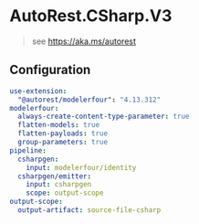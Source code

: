 # AutoRest.CSharp.V3
> see https://aka.ms/autorest

## Configuration
```yaml
use-extension:
  "@autorest/modelerfour": "4.13.312"
modelerfour:
  always-create-content-type-parameter: true
  flatten-models: true
  flatten-payloads: true
  group-parameters: true
pipeline:
  csharpgen:
    input: modelerfour/identity
  csharpgen/emitter:
    input: csharpgen
    scope: output-scope
output-scope:
  output-artifact: source-file-csharp
```
